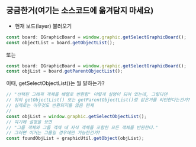 ## 궁금한거(여기는 소스코드에 옮겨담지 마세요)

- 현재 보드(layer) 불러오기

```ts
const board: IGraphicBoard = window.graphic.getSelectGraphicBoard();
const objectList = board.getObjectList();
```

또는

```ts
const board: IGraphicBoard = window.graphic.getSelectGraphicBoard();
const objList = board.getParentObjectList();
```

이때, getSelectObjectList()는 뭘 말하는가?

```ts
// "선택된 그래픽 객체를 배열로 반환함" 이렇게 설명이 되어 있는데, 그렇다면
// 위의 getObjectList() 또는 getParentObjectList()랑 같은거를 리턴한다는건가?
// 실제로는 아무것도 반환되지를 않음 현재
//
const objList = window.graphic.getSelectObjectList();
// 여기에 설명을 보면
// "그룹 객체와 그룹 객체 내 자식 객체를 포함한 모든 객체를 반환한다."
// 그러면 이거는 그룹일 경우에만 가능한건가?
const foundObjList = graphicUtil.getObject(objList);
```
